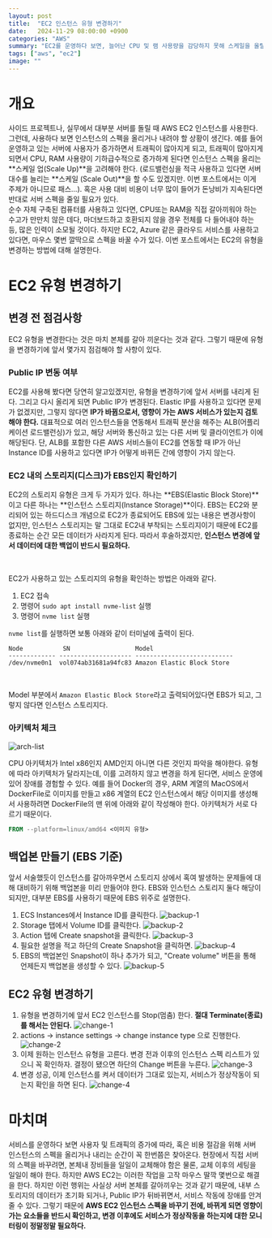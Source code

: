 ```yaml
---
layout: post
title:  "EC2 인스턴스 유형 변경하기"
date:   2024-11-29 08:00:00 +0900
categories: "AWS"
summary: "EC2를 운영하다 보면, 늘어난 CPU 및 램 사용량을 감당하지 못해 스케일을 올릴때가 있고, 사용대비 비용이 너무 많아 반대로 스케일을 내릴 때가 있다. 이때 EC2의 유형을 변경하는 방법을 알아보자."
tags: ["aws", "ec2"]
image: ""
---
```


# 개요

사이드 프로젝트나, 실무에서 대부분 서버를 돌릴 때 AWS EC2 인스턴스를 사용한다. 그런데, 사용하다 보면 인스턴스의 스펙을 올리거나 내려야 할 상황이 생긴다. 예를 들어 운영하고 있는 서버에 사용자가 증가하면서 트래픽이 많아지게 되고, 트래픽이 많아지게 되면서 CPU, RAM 사용량이 기하급수적으로 증가하게 된다면 인스턴스 스펙을 올리는 **스케일 업(Scale Up)**을 고려해야 한다. (로드밸런싱을 적극 사용하고 있다면 서버 대수를 늘리는 **스케일 (Scale Out)**을 할 수도 있겠지만. 이번 포스트에서는 이게 주제가 아니므로 패스...). 혹은 사용 대비 비용이 너무 많이 들어가 돈낭비가 지속된다면 반대로 서버 스펙을 줄일 필요가 있다.
<br>
순수 자체 구축된 컴퓨터를 사용하고 있다면, CPU또는 RAM을 직접 갈아끼워야 하는 수고가 만만치 않은 데다, 마더보드하고 호환되지 않을 경우 전체를 다 들어내야 하는 등, 많은 인력이 소모될 것이다. 하지만 EC2, Azure 같은 클라우드 서비스를 사용하고 있다면, 마우스 몇번 깔딱으로 스펙을 바꿀 수가 있다. 이번 포스트에서는 EC2의 유형을 변경하는 방법에 대해 설명한다.

# EC2 유형 변경하기

## 변경 전 점검사항

EC2 유형을 변경한다는 것은 마치 본체를 갈아 끼운다는 것과 같다. 그렇기 때문에 유형을 변경하기에 앞서 몇가지 점검해야 할 사항이 있다.

### Public IP 변동 여부

EC2를 사용해 봤다면 당연히 알고있겠지만, 유형을 변경하기에 앞서 서버를 내리게 된다. 그리고 다시 올리게 되면 Public IP가 변경된다. Elastic IP를 사용하고 있다면 문제가 없겠지만, 그렇지 않다면 **IP가 바뀜으로서, 영향이 가는 AWS 서비스가 있는지 검토해야 한다.** 대표적으로 여러 인스턴스들을 연동해서 트래픽 분산을 해주는 ALB(어플리케이션 로드밸런싱)가 있고, 해당 서버와 통신하고 있는 다른 서버 및 클라이언트가 이에 해당된다. 단, ALB를 포함한 다른 AWS 서비스들이 EC2를 연동할 때 IP가 아닌 Instance ID를 사용하고 있다면 IP가 어떻게 바뀌든 간에 영향이 가지 않는다.

### EC2 내의 스토리지(디스크)가 EBS인지 확인하기

EC2의 스토리지 유형은 크게 두 가지가 있다. 하나는 **EBS(Elastic Block Store)**이고 다른 하나는 **인스턴스 스토리지(Instance Storage)**이다. EBS는 EC2와 분리되어 있는 하드디스크 개념으로 EC2가 종료되어도 EBS에 있는 내용은 변경사항이 없지만, 인스턴스 스토리지는 말 그대로 EC2내 부착되는 스토리지이기 때문에 EC2를 종료하는 순간 모든 데이터가 사라지게 된다. 따라서 후술하겠지만, **인스턴스 변경에 앞서 데이터에 대한 백업이 반드시 필요하다.**

<br>

EC2가 사용하고 있는 스토리지의 유형을 확인하는 방법은 아래와 같다.

1. EC2 접속
2. 명령어 `sudo apt install nvme-list` 실행
3. 명령어 `nvme list` 실행

`nvme list`를 실행하면 보통 아래와 같이 터미널에 출력이 된다.

```shell
Node           SN                  Model                                    
------------- -------------------- ---------------------------
/dev/nvme0n1  vol074ab31681a94fc83 Amazon Elastic Block Store              
```

<br>

Model 부분에서 `Amazon Elastic Block Store`라고 출력되어있다면 EBS가 되고, 그렇지 않다면 인스턴스 스토리지다.


### 아키텍처 체크

![arch-list](/assets/img/20241129/arch-list.png)

CPU 아키텍처가 Intel x86인지 AMD인지 아니면 다른 것인지 파악을 해야한다. 유형에 따라 아키텍처가 달라지는데, 이를 고려하지 않고 변경을 하게 된다면, 서비스 운영에 있어 장애를 경험할 수 있다. 예를 들어 Docker의 경우, ARM 계열의 MacOS에서 DockerFile로 이미지를 만들고 x86 계열의 EC2 인스턴스에서 해당 이미지를 생성해서 사용하려면 DockerFile의 맨 위에 아래와 같이 작성해야 한다. 아키텍처가 서로 다르기 때문이다.

```dockerfile
FROM --platform=linux/amd64 <이미지 유형>
```


## 백업본 만들기 (EBS 기준)

앞서 서술했듯이 인스턴스를 갈아까우면서 스토리지 상에서 혹여 발생하는 문제들에 대해 대비하기 위해 백업본을 미리 만들어야 한다. EBS와 인스턴스 스토리지 둘다 해당이 되지만, 대부분 EBS를 사용하기 때문에 EBS 위주로 설명한다.

1. ECS Instances에서 Instance ID를 클릭한다.
   ![backup-1](/assets/img/20241129/backup-1.png)
2. Storage 탭에서 Volume ID를 클릭한다.
    ![backup-2](/assets/img/20241129/backup-2.png)
3. Action 탭에 Create snapshot을 클릭한다.
    ![backup-3](/assets/img/20241129/backup-3.png)
4. 필요한 설명을 적고 하단의 Create Snapshot을 클릭하면.
    ![backup-4](/assets/img/20241129/backup-4.png)
5. EBS의 백업본인 Snapshot이 하나 추가가 되고, "Create volume" 버튼을 통해 언제든지 백업본을 생성할 수 있다.
   ![backup-5](/assets/img/20241129/backup-5.png)

## **EC2 유형 변경하기**

1. 유형을 변경하기에 앞서 EC2 인스턴스를 Stop(멈춤) 한다. **절대 Terminate(종료)를 해서는 안된다.**
    ![change-1](/assets/img/20241129/change-1.png)
2. actions -> instance settings -> change instance type 으로 진행한다.
    ![change-2](/assets/img/20241129/change-2.png)
3. 이제 원하는 인스턴스 유형을 고른다. 변경 전과 이후의 인스턴스 스펙 리스트가 있으니 꼭 확인하자. 결정이 됐으면 하단의 Change 버튼을 누른다.
    ![change-3](/assets/img/20241129/change-3.png)
4. 변경 성공, 이제 인스턴스를 켜서 데이터가 그대로 있는지, 서비스가 정상작동이 되는지 확인을 하면 된다.
    ![change-4](/assets/img/20241129/change-4.png)

# 마치며

서비스를 운영하다 보면 사용자 및 트래픽의 증가에 따라, 혹은 비용 절감을 위해 서버 인스턴스의 스펙을 올리거나 내리는 순간이 꼭 한번쯤은 찾아온다. 현장에서 직접 서버의 스펙을 바꾸려면, 본체내 장비들을 일일이 교체해야 함은 물론, 교체 이후의 세팅을 일일이 해야 한다. 하지만 AWS EC2는 이러한 작업을 고작 마우스 딸깍 몇번으로 해결을 한다. 하지만 이런 행위는 사실상 서버 본체를 갈아끼우는 것과 같기 때문에, 내부 스토리지의 데이터가 초기화 되거나, Public IP가 뒤바뀌면서, 서비스 작동에 장애를 안겨줄 수 있다. 그렇기 때문에 **AWS EC2 인스턴스 스펙을 바꾸기 전에, 바뀌게 되면 영향이 가는 요소들을 반드시 확인하고, 변경 이후에도 서비스가 정상작동을 하는지에 대한 모니터링이 정말정말 필요하다.**
